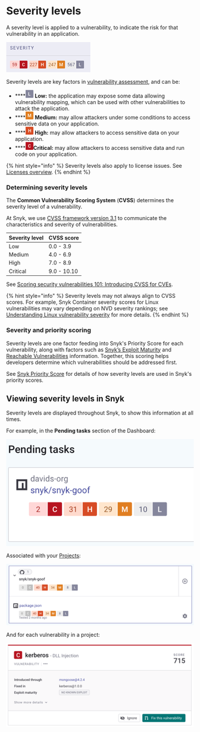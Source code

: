 # Severity levels

A severity level is applied to a vulnerability, to indicate the risk for that vulnerability in an application.&#x20;

<img src="../../../.gitbook/assets/Screenshot 2022-08-16 at 09.52.22.png" alt="" data-size="original">

Severity levels are key factors in [vulnerability assessment](https://snyk.io/learn/vulnerability-assessment/), and can be:

* ****![](<../../../.gitbook/assets/image (86).png>) **Low:** the application may expose some data allowing vulnerability mapping, which can be used with other vulnerabilities to attack the application.
* ****![](<../../../.gitbook/assets/image (84).png>) **Medium:** may allow attackers under some conditions to access sensitive data on your application.
* ****<img src="../../../.gitbook/assets/image (85).png" alt="" data-size="original"> **High:** may allow attackers to access sensitive data on your application.
* ****<img src="../../../.gitbook/assets/image (83).png" alt="" data-size="line">**Critical:** may allow attackers to access sensitive data and run code on your application.

{% hint style="info" %}
Severity levels also apply to license issues. See [Licenses overview](https://docs.snyk.io/snyk-open-source/licenses).
{% endhint %}

### Determining severity levels

The **Common Vulnerability Scoring System** (**CVSS**) determines the severity level of a vulnerability.

At Snyk, we use [CVSS framework version 3.1](https://www.first.org/cvss/v3-1/) to communicate the characteristics and severity of vulnerabilities.

| **Severity level** | **CVSS score** |
| ------------------ | -------------- |
| Low                | 0.0 - 3.9      |
| Medium             | 4.0 - 6.9      |
| High               | 7.0 - 8.9      |
| Critical           | 9.0 - 10.10    |

See [Scoring security vulnerabilities 101: Introducing CVSS for CVEs](https://snyk.io/blog/scoring-security-vulnerabilities-101-introducing-cvss-for-cve/).

{% hint style="info" %}
Severity levels may not always align to CVSS scores. For example, Snyk Container severity scores for Linux vulnerabilities may vary depending on NVD severity rankings; see [Understanding Linux vulnerability severity](../../../products/snyk-container/snyk-container-security-basics/understanding-linux-vulnerability-severity.md) for more details.
{% endhint %}

### Severity and priority scoring

Severity levels are one factor feeding into Snyk's Priority Score for each vulnerability, along with factors such as [Snyk’s Exploit Maturity](https://snyk.io/blog/whats-so-wild-about-exploits-in-the-wild-and-how-can-we-prioritize-accordingly/) and [Reachable Vulnerabilities](https://snyk.io/blog/optimizing-prioritization-with-deep-application-level-context/) information. Together, this scoring helps developers determine which vulnerabilities should be addressed first.

See [Snyk Priority Score](priority-score.md) for details of how severity levels are used in Snyk's priority scores.

## Viewing severity levels in Snyk

Severity levels are displayed throughout Snyk, to show this information at all times.

For example, in the **Pending tasks** section of the Dashboard:

<img src="../../../.gitbook/assets/image (159).png" alt="" data-size="original">

Associated with your [Projects](../../../introducing-snyk/projects.md):

![](<../../../.gitbook/assets/image (43).png>)

And for each vulnerability in a project:

![](<../../../.gitbook/assets/image (39) (1).png>)
